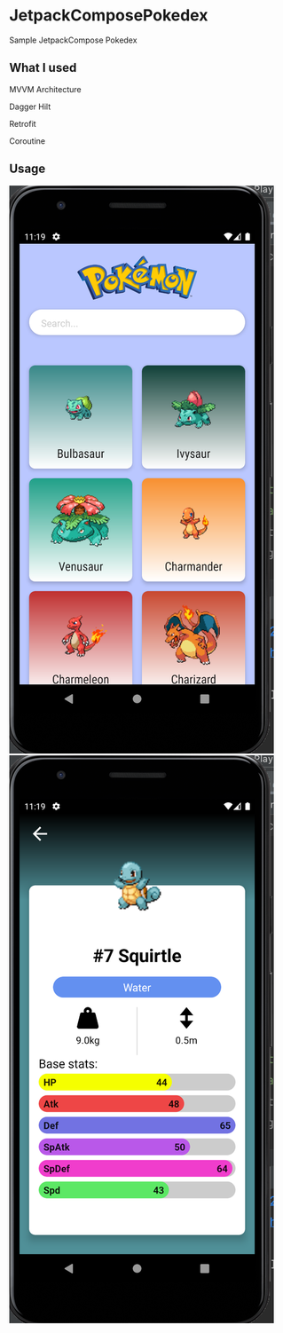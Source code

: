 # JetpackComposePokedex

Sample JetpackCompose Pokedex

## What I used
MVVM Architecture

Dagger Hilt

Retrofit

Coroutine

## Usage

![JetpackComposePokedex](https://github.com/ZeynelErdiKarabulut/JetpackComposePokedex/blob/master/screenshot/1.png)
![JetpackComposePokedex](https://github.com/ZeynelErdiKarabulut/JetpackComposePokedex/blob/master/screenshot/2.png)


